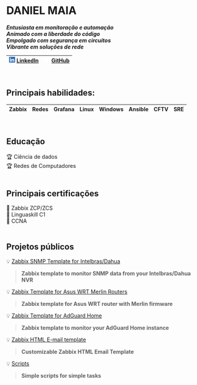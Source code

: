 # DANIEL MAIA
_**Entusiasta em monitoração e automação \
Animado com a liberdade do código \
Empolgado com segurança em circuitos \
Vibrante em soluções de rede**_
<BR>

| ![linkedin](./image/in.png) [LinkedIn](https://www.linkedin.com/in/daniel-maia-6aaaa622a)| ![diasdmhub](./image/gh_w.png) [GitHub](https://github.com/diasdmhub) |
| :---: | :---: |

<BR>

## Principais habilidades:

| Zabbix | Redes | Grafana | Linux | Windows | Ansible | CFTV | SRE |
| :---: | :---: | :---: | :---: | :---: | :---: | :---: | :---: |

<BR>

## Educação
🏆 Ciência de dados \
🏆 Redes de Computadores \
<BR>

## Principais certificações
🏅 Zabbix ZCP/ZCS \
🏅 Linguaskill C1 \
🏅 CCNA \
<BR>

## Projetos públicos
💡 [Zabbix SNMP Template for Intelbras/Dahua](https://diasdmhub.github.io/Intelbras_NVR_Zabbix_Template)
> **Zabbix template to monitor SNMP data from your Intelbras/Dahua NVR**

💡 [Zabbix Template for Asus WRT Merlin Routers](https://github.com/diasdmhub/Asus_Merlin_Zabbix_Template)
> **Zabbix template for Asus WRT router with Merlin firmware**

💡 [Zabbix Template for AdGuard Home](https://github.com/diasdmhub/AdGuard_Home_Zabbix_Template)
> **Zabbix template to monitor your AdGuard Home instance**

💡 [Zabbix HTML E-mail template](https://github.com/diasdmhub/Zabbix_Html_E-mail_Template)
> **Customizable Zabbix HTML Email Template**

💡 [Scripts](https://diasdmhub.github.io/scripts/)
> **Simple scripts for simple tasks**
<BR>
